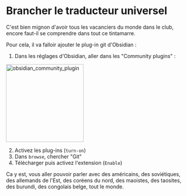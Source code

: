 # Brancher le traducteur universel

C'est bien mignon d'avoir tous les vacanciers du monde dans le club, encore faut-il se comprendre dans tout ce tintamarre. 

Pour cela, il va falloir ajouter le plug-in git d'Obsidian : 

1. Dans les réglages d'Obsidian, aller dans les "Community plugins" : 

<img width="212" alt="obsidian_community_plugin" src="https://github.com/user-attachments/assets/5b4979a8-4c89-4cb4-a9d0-fbde3d632e0e">

2. Activez les plug-ins (`turn-on`) 
3. Dans `browse`, chercher "Git" 
4. Télécharger puis activez l'extension (`Enable`)

Ca y est, vous aller pouvoir parler avec des américains, des soviétiques, des allemands de l'Est, des coréens du nord, des maoistes, des taosites, des burundi, des congolais belge, tout le monde. 

